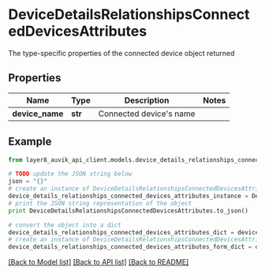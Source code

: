 # DeviceDetailsRelationshipsConnectedDevicesAttributes

The type-specific properties of the connected device object returned

## Properties
Name | Type | Description | Notes
------------ | ------------- | ------------- | -------------
**device_name** | **str** | Connected device&#39;s name | 

## Example

```python
from layer8_auvik_api_client.models.device_details_relationships_connected_devices_attributes import DeviceDetailsRelationshipsConnectedDevicesAttributes

# TODO update the JSON string below
json = "{}"
# create an instance of DeviceDetailsRelationshipsConnectedDevicesAttributes from a JSON string
device_details_relationships_connected_devices_attributes_instance = DeviceDetailsRelationshipsConnectedDevicesAttributes.from_json(json)
# print the JSON string representation of the object
print DeviceDetailsRelationshipsConnectedDevicesAttributes.to_json()

# convert the object into a dict
device_details_relationships_connected_devices_attributes_dict = device_details_relationships_connected_devices_attributes_instance.to_dict()
# create an instance of DeviceDetailsRelationshipsConnectedDevicesAttributes from a dict
device_details_relationships_connected_devices_attributes_form_dict = device_details_relationships_connected_devices_attributes.from_dict(device_details_relationships_connected_devices_attributes_dict)
```
[[Back to Model list]](../README.md#documentation-for-models) [[Back to API list]](../README.md#documentation-for-api-endpoints) [[Back to README]](../README.md)


